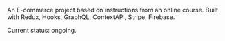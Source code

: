 An E-commerce project based on instructions from an online course. Built with Redux, Hooks, GraphQL, ContextAPI, Stripe, Firebase.

Current status: ongoing.
